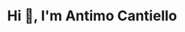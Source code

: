 <h1 align="center">Hi 👋, I'm Antimo Cantiello</h1>

<!--### Hi there 👋-->

<!--
**AntyCanty/AntyCanty** is a ✨ _special_ ✨ repository because its `README.md` (this file) appears on your GitHub profile.

Here are some ideas to get you started:

- 🔭 I’m currently working on ...
- 🌱 I’m currently learning ...
- 👯 I’m looking to collaborate on ...
- 🤔 I’m looking for help with ...
- 💬 Ask me about ...
- 📫 How to reach me: ...
- 😄 Pronouns: ...
- ⚡ Fun fact: ...
-->

<!-- ORANGE 
[![Anurag's github stats](https://github-readme-stats.vercel.app/api?username=AntyCanty&show_icons=true&title_color=e07a5f&icon_color=edae49&text_color=ebcfb2&bg_color=373f51)](https://github.com/AntyCanty)
-->
<!--
[![Anurag's github stats](https://github-readme-stats.vercel.app/api?username=AntyCanty&count_private=true&show_icons=true&title_color=e07a5f&icon_color=edae49&text_color=ebcfb2&bg_color=373f51)](https://github.com/AntyCanty)
-->

<!--
DARK
https://github-readme-stats.vercel.app/api?username=AntyCanty&count_private=true&show_icons=true&title_color=fff&icon_color=%2079ff97&text_color=9f9f9f&bg_color=000

BLUE
https://github-readme-stats.vercel.app/api?username=AntyCanty&count_private=true&show_icons=true&bg_color=10,042698,000438&icon_color=fff&title_color=ffffff&text_color=DBDCDE
-->
